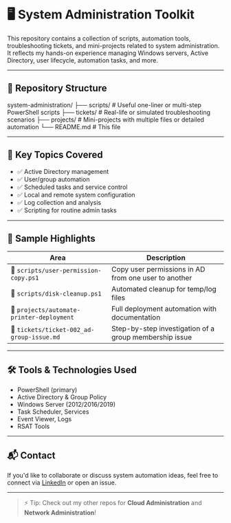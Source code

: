 # 🖥️ System Administration Toolkit

This repository contains a collection of scripts, automation tools, troubleshooting tickets, and mini-projects related to system administration.  
It reflects my hands-on experience managing Windows servers, Active Directory, user lifecycle, automation tasks, and more.

---

## 📁 Repository Structure

system-administration/
├── scripts/ # Useful one-liner or multi-step PowerShell scripts
├── tickets/ # Real-life or simulated troubleshooting scenarios
├── projects/ # Mini-projects with multiple files or detailed automation
└── README.md # This file

---

## 🔧 Key Topics Covered

- ✅ Active Directory management  
- ✅ User/group automation  
- ✅ Scheduled tasks and service control  
- ✅ Local and remote system configuration  
- ✅ Log collection and analysis  
- ✅ Scripting for routine admin tasks

---

## 📌 Sample Highlights

| Area         | Description                                     |
|--------------|-------------------------------------------------|
| 🧾 `scripts/user-permission-copy.ps1` | Copy user permissions in AD from one user to another |
| 🧾 `scripts/disk-cleanup.ps1`         | Automated cleanup for temp/log files                 |
| 📂 `projects/automate-printer-deployment` | Full deployment automation with documentation     |
| 📄 `tickets/ticket-002_ad-group-issue.md` | Step-by-step investigation of a group membership issue |

---

## 🛠️ Tools & Technologies Used

- PowerShell (primary)
- Active Directory & Group Policy
- Windows Server (2012/2016/2019)
- Task Scheduler, Services
- Event Viewer, Logs
- RSAT Tools

---

## 📬 Contact

If you'd like to collaborate or discuss system automation ideas, feel free to connect via [LinkedIn](https://www.linkedin.com/) or open an issue.

---

> ⚡ Tip: Check out my other repos for **Cloud Administration** and **Network Administration**!
